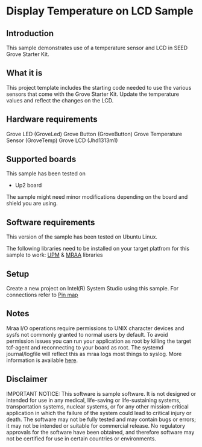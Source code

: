 # Display Temperature on LCD Sample

## Introduction
This sample demonstrates use of a temperature sensor and LCD in SEED Grove Starter Kit.

## What it is
This project template includes the starting code needed to use the various sensors that come with the Grove Starter Kit.
Update the temperature values and reflect the changes on the LCD.

## Hardware requirements

Grove LED (GroveLed)
Grove Button (GroveButton)
Grove Temperature Sensor (GroveTemp)
Grove LCD (Jhd1313m1)

## Supported boards

This sample has been tested on
- Up2 board

The sample might need minor modifications depending on the board and shield you are using.

## Software requirements

This version of the sample has been tested on Ubuntu Linux.

The following libraries need to be installed on your target platfrom for this sample to work:
[UPM](https://github.com/intel-iot-devkit/upm) & [MRAA](https://github.com/intel-iot-devkit/mraa) libraries

## Setup

Create a new project on Intel(R) System Studio using this sample. 
For connections refer to [Pin map](https://32414320wji53mwwch1u68ce-wpengine.netdna-ssl.com/wp-content/uploads/2013/07/grovepi_pinout.png)

## Notes

Mraa I/O operations require permissions to UNIX character devices and sysfs not commonly granted to normal users by default. To avoid permission issues you can run your application as root by killing the target tcf-agent and reconnecting to your board as root. The systemd journal/logfile will reflect this as mraa logs most things to syslog. More information is available [here](https://github.com/intel-iot-devkit/mraa/blob/master/docs/debugging.md).

## Disclaimer
IMPORTANT NOTICE: This software is sample software. It is not designed or intended for use in any medical, life-saving or life-sustaining systems, transportation systems, nuclear systems, or for any other mission-critical application in which the failure of the system could lead to critical injury or death. The software may not be fully tested and may contain bugs or errors; it may not be intended or suitable for commercial release. No regulatory approvals for the software have been obtained, and therefore software may not be certified for use in certain countries or environments.
